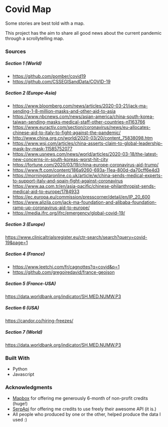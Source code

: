 # Covid Map
Some stories are best told with a map.

This project has the aim to share all good news about the current pandemic through a scrollytelling map.

### Sources

##### Section 1 (World)
* https://github.com/pomber/covid19
* https://github.com/CSSEGISandData/COVID-19

##### Section 2 (Europe-Asia)
* https://www.bloomberg.com/news/articles/2020-03-21/jack-ma-sending-1-8-million-masks-and-other-aid-to-asia
* https://www.nbcnews.com/news/asian-america/china-south-korea-taiwan-sending-masks-medical-staff-other-countries-n1163766
* https://www.euractiv.com/section/coronavirus/news/eu-allocates-chinese-aid-to-italy-to-fight-against-the-pandemic/
* http://www.china.org.cn/world/2020-03/20/content_75838098.htm
* https://www.wsj.com/articles/china-asserts-claim-to-global-leadership-mask-by-mask-11585752077
* https://www.usnews.com/news/world/articles/2020-03-18/the-latest-new-concerns-in-south-koreas-worst-hit-city
* https://fortune.com/2020/03/19/china-europe-coronavirus-aid-trump/
* https://www.ft.com/content/186a9260-693a-11ea-800d-da70cff6e4d3
* https://morningstaronline.co.uk/article/w/china-sends-medical-experts-to-support-italy-and-spain-fight-against-coronavirus
* https://www.aa.com.tr/en/asia-pacific/chinese-philanthropist-sends-medical-aid-to-europe/1784933
* https://ec.europa.eu/commission/presscorner/detail/en/IP_20_600
* https://www.alizila.com/jack-ma-foundation-and-alibaba-foundation-ramp-up-coronavirus-aid-to-europe/
* https://media.ifrc.org/ifrc/emergency/global-covid-19/

##### Section 3 (Europe)
https://www.clinicaltrialsregister.eu/ctr-search/search?query=covid-19&page=1

##### Section 4 (France)
* https://www.leetchi.com/fr/cagnottes?q=covid&p=1
* https://github.com/gregoiredavid/france-geojson

##### Section 5 (France-USA)
https://data.worldbank.org/indicator/SH.MED.NUMW.P3

##### Section 6 (USA)
https://candor.co/hiring-freezes/

##### Section 7 (World)
https://data.worldbank.org/indicator/SH.MED.NUMW.P3


### Built With

* Python
* Javascript

### Acknowledgments

* [Mapbox](https://www.mapbox.com/) for offering me generously 6-month of non-profit credits (huge!)
* [SerpApi](https://serpapi.com) for offering me credits to use freely their awesome API (it is.)
* All people who produced by one or the other, helped produce the data I used :)